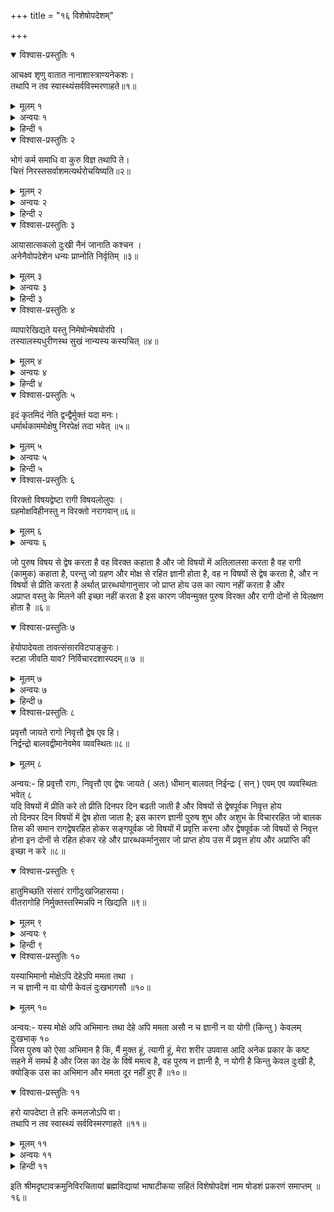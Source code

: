 +++
title = "१६ विशेषोपदेशम्"

+++
<details open><summary>विश्वास-प्रस्तुतिः १</summary>

आचक्ष्व शृणु वातात नानाशास्त्राण्यनेकशः।  
तथापि न तव स्वास्थ्यंसर्वविस्मरणाहते॥१॥
</details>

<details><summary>मूलम् १</summary>

आचक्ष्व शृणु वातात नानाशास्त्राण्यनेकशः।  
तथापि न तव स्वास्थ्यंसर्वविस्मरणाहते॥१॥
</details>  
  
<details><summary>अन्वयः १</summary>

हे तात ! नानाशास्त्राणि अनेकशः आचक्ष्व वा शृणु तथापि सर्वविस्मरणात् ऋते तव स्वास्थ्यम् न स्यात् ॥ १॥
</details>

<details><summary>हिन्दी १</summary>

तत्वज्ञान के उपदेश से जगत् को आत्मस्वरूप से देखना और तृष्णा का नाश करना ही मुक्ति कहाती है, यह विषय वर्णन करते हैं, हे शिष्य ! तू नाना प्रकार के शास्त्रों को अनेक बार अन्य पुरुषों के अर्थ उपदेश कर अथवा अनेक बार श्रवण कर परन्तु सब को भूले बिना अर्थात् सम्पूर्ण वस्तु के भेद का त्याग किये बिना स्वस्थता अर्थात मुक्ति कदापि नहीं होगी किन्तु सम्पूर्ण वस्तुओं में भेद दृष्टि का त्याग करने से ही मोक्ष होगा। तहां शिष्य शङ्का करता है कि, सुषुप्ति अवस्था के विषें किसी वस्तु का भी भान नहीं होता है इस कारण सुषुप्ति अवस्था में सम्पूर्ण प्राणियों का मोक्ष हो जाना चाहिये। इस शङ्का का गुरु समाधान करते हैं कि सुषुप्ति में सम्पूर्ण वस्तुओं का भान तो नहीं रहता है परन्तु एक अज्ञान का भान तो रहता है, इस कारण मोक्ष नहीं होता है और जीवन्मुक्त का तो अज्ञानसहित जगन्मात्र का ज्ञान नहीं रहता है, इस कारण उस का मुक्ति हुइहा समझना चाहिय॥१॥
</details>  
  
<details open><summary>विश्वास-प्रस्तुतिः २</summary>

भोगं कर्म समाधि वा कुरु विज्ञ तथापि ते।  
चित्तं निरस्तसर्वाशमत्यर्थरोचयिष्यति॥२॥
</details>

<details><summary>मूलम् २</summary>

भोगं कर्म समाधि वा कुरु विज्ञ तथापि ते।  
चित्तं निरस्तसर्वाशमत्यर्थरोचयिष्यति॥२॥
</details>  
  
<details><summary>अन्वयः २</summary>

हे विज्ञ ! ( त्वम् ) भोगम् कर्म वा समाधिम् कुरु तथापि ते चित्तम् अत्यर्थम् निरस्तसर्वाशम् रोचयिष्यति ॥२॥
</details>

<details><summary>हिन्दी २</summary>

हे शिष्य ! तू ज्ञानसम्पन्न होकर विषयभोग कर अथवा सकाम कर्म कर अथवा समाधि को कर तथापि सम्पूर्ण वस्तुओं के विस्मरण से सब प्रकार की आशा से रहित तेरा चित्त आत्मस्करूप के वि ही अधिक रुचि को उत्पन्न करेगा ॥२॥
</details>  
  
<details open><summary>विश्वास-प्रस्तुतिः ३</summary>

आयासात्सकलो दुःखी नैनं जानाति कश्चन ।  
अनेनैवोपदेशेन धन्यः प्राप्नोति निर्वृतिम् ॥३॥
</details>

<details><summary>मूलम् ३</summary>

आयासात्सकलो दुःखी नैनं जानाति कश्चन ।  
अनेनैवोपदेशेन धन्यः प्राप्नोति निर्वृतिम् ॥३॥
</details>  
  
<details><summary>अन्वयः ३</summary>

सकल: आयासात् दुःखी ( भवति ), ( परन्तु ) एनम् कश्चन न जानाति; अनेन उपदेशेन एव धन्यः निर्वृतिम् मामोति ॥ ३ ॥
</details>

<details><summary>हिन्दी ३</summary>

प्राणिमात्र विषय के परिश्रम से दुःखी होते हैं परन्तु कोई इस वार्ता को नहीं जानता। क्योङ्कि विषयानन्द के विषें निमग्न होता है, जो भाग्यवान् पुरुष होता है वह सद्गुरु से इस उपदेश को ग्रहण कर के परम सुख को प्राप्त होता है॥३॥
</details>  
  
<details open><summary>विश्वास-प्रस्तुतिः ४</summary>

व्यापारेखिद्यते यस्तु निमेषोन्मेषयोरपि ।  
तस्यालस्यधुरीणस्थ सुखं नान्यस्य कस्यचित् ॥४॥
</details>

<details><summary>मूलम् ४</summary>

व्यापारेखिद्यते यस्तु निमेषोन्मेषयोरपि ।  
तस्यालस्यधुरीणस्थ सुखं नान्यस्य कस्यचित् ॥४॥
</details>  
  
<details><summary>अन्वयः ४</summary>

यः तु निमेषोन्मेषयोः अपि व्यापारे खिद्यते आलस्यधुरीणस्य तस्य (एव) सुखम् (भवति), अन्यस्य कस्यचित् न॥४॥
</details>

<details><summary>हिन्दी ४</summary>

जो पुरुष नेत्रों के निमेष उन्मेष के व्यापार में अर्थात् नेत्रों के खोलनेमून्दनमें भी परिश्रम मानकर दुःखित होता है, इस परम आलसीको ही अर्थात् उस निष्क्रिय पुरुषको ही परम सुख मिलता है, अन्य किसीको ही नहीं॥४॥
</details>  
  
<details open><summary>विश्वास-प्रस्तुतिः ५</summary>

इदं कृतमिदं नेति द्वन्द्वैर्मुक्तं यदा मनः।  
धर्मार्थकाममोक्षेषु निरपेक्षं तदा भवेत् ॥५॥
</details>

<details><summary>मूलम् ५</summary>

इदं कृतमिदं नेति द्वन्द्वैर्मुक्तं यदा मनः।  
धर्मार्थकाममोक्षेषु निरपेक्षं तदा भवेत् ॥५॥
</details>  
  
<details><summary>अन्वयः ५</summary>

इदम् कृतम्, इदम् न ( कृतम् ), इति द्वन्दैः यदा मनः मुक्तम् ( भवति ) तदा धर्मार्थकाममोक्षेषु निरपेक्षम् भवेत् ॥ ५॥
</details>

<details><summary>हिन्दी ५</summary>

जिस के मन का द्वैतभाव नष्ट हो जाय अर्थात् यह कार्य करना चाहिये, यह नहीं करना चाहिये, यह विधिनिषेधरूपी इन्द्र जिस के मन से दूर हो जाय, वह पुरुष धर्म, अर्थ, काम और मोक्ष इन चारोम्में भी इच्छा न करे, क्योङ्कि वह पुरुष जीवन्मुक्त अवस्था को प्राप्त हो जाता है ॥५॥
</details>  
  
<details open><summary>विश्वास-प्रस्तुतिः ६</summary>

विरक्तो विषयद्वेष्टा रागी विषयलोलुपः ।  
ग्रहमोक्षविहीनस्तु न विरक्तो नरागवान्॥६॥
</details>

<details><summary>मूलम् ६</summary>

विरक्तो विषयद्वेष्टा रागी विषयलोलुपः ।  
ग्रहमोक्षविहीनस्तु न विरक्तो नरागवान्॥६॥
</details>  
  
<details><summary>अन्वयः ६</summary>

विरक्तः विषयद्वेष्टा ( भवति ), रागी विषयलोलुपः (भवति ) ग्रहमोक्षविहीनः तु न विरक्तः (भवति ) न रागवान ( भवति ) ॥ ६॥
</details>  
  
जो पुरुष विषय से द्वेष करता है वह विरक्त कहाता है और जो विषयों में अतिलालसा करता है वह रागी (कामुक) कहाता है, परन्तु जो ग्रहण और मोक्ष से रहित ज्ञानी होता है, वह न विषयों से द्वेष करता है, और न विषयों से प्रीति करता है अर्थात् प्रारब्धयोगानुसार जो प्राप्त होय उस का त्याग नहीं करता है और  
अप्राप्त वस्तु के मिलने की इच्छा नहीं करता है इस कारण जीवन्मुक्त पुरुष विरक्त और रागी दोनों से विलक्षण होता है ॥६॥  
  
<details open><summary>विश्वास-प्रस्तुतिः ७</summary>

हेयोपादेयता तावत्संसारविटपाङ्कुरः।  
स्टहा जीवति याव? निर्विचारदशास्पदम्॥ ७ ॥
</details>

<details><summary>मूलम् ७</summary>

हेयोपादेयता तावत्संसारविटपाङ्कुरः।  
स्टहा जीवति याव? निर्विचारदशास्पदम्॥ ७ ॥
</details>  
  
<details><summary>अन्वयः ७</summary>

निर्विचारदशास्पदम् स्पृहा यावत् जीवति तावत् वै हेयोपादेयता संसारविटपाङ्कुरः ( भवति ) ॥ ७ ॥
</details>

<details><summary>हिन्दी ७</summary>

तहां शङ्का होती है कि, ज्ञानियों के विषें तो त्याग और ग्रहण का व्यवहार देखने में आता है । तहां कहते हैं कि जिस समयपर्यन्त अज्ञानदशा के निवास करने का स्थानरूप इच्छा रहती है तिस समयपर्यन्त ही पुरुष का ग्रहण करना और त्यागनारूप संसाररूपी वृक्ष का अङ्कुर रहता है और ज्ञानियों का तो इच्छा न होने के कारण त्यागना और ग्रहण करना देखने मात्र होते हैं ॥७॥
</details>  
  
<details open><summary>विश्वास-प्रस्तुतिः ८</summary>

प्रवृत्तौ जायते रागो निवृत्तौ द्वेष एव हि।  
निर्द्वन्द्रो बालवद्वीमानेवमेव व्यवस्थितः॥८॥
</details>

<details><summary>मूलम् ८</summary>

प्रवृत्तौ जायते रागो निवृत्तौ द्वेष एव हि।  
निर्द्वन्द्रो बालवद्वीमानेवमेव व्यवस्थितः॥८॥
</details>  
  
अन्वय:- हि प्रवृत्तौ रागः, निवृत्तौ एव द्वेषः जायते ( अतः) धीमान् बालवत् निईन्द्रः ( सन् ) एवम् एव व्यवस्थितः भवेत् ८  
यदि विषयों में प्रीति करे तो प्रीति दिनपर दिन बढती जाती है और विषयों से द्वेषपूर्वक निवृत्त होय  
तो दिनपर दिन विषयों में द्वेष होता जाता है; इस कारण ज्ञानी पुरुष शुभ और अशुभ के विचाररहित जो बालक तिस की समान रागद्वेषरहित होकर सङ्गपूर्वक जो विषयों में प्रवृत्ति करना और द्वेषपूर्वक जो विषयों से निवृत्त होना इन दोनों से रहित होकर रहे और प्रारब्धकर्मानुसार जो प्राप्त होय उस में प्रवृत्त होय और अप्राप्ति की इच्छा न करे ॥८॥  
  
<details open><summary>विश्वास-प्रस्तुतिः ९</summary>

हातुमिच्छति संसारं रागीदुःखजिहासया।  
वीतरागोहि निर्मुक्तस्तस्मिन्नपि न खिद्यति ॥९॥
</details>

<details><summary>मूलम् ९</summary>

हातुमिच्छति संसारं रागीदुःखजिहासया।  
वीतरागोहि निर्मुक्तस्तस्मिन्नपि न खिद्यति ॥९॥
</details>  
  
<details><summary>अन्वयः ९</summary>

रागी दुःखजिहासया संसारम् हातुम् इच्छति; हि वीतरागः निर्मुक्तः ( सन् ) तस्मिन् अपि न खिद्यति ॥ ९ ॥
</details>

<details><summary>हिन्दी ९</summary>

जो विषयासक्त पुरुष है वह अत्यन्त दुःख भोगने के अनन्तर, दुःखों के दूर होने की इच्छा कर के संसार को त्याग करने की इच्छा करता है और जो वैराग्यवान् पुरुष है वह दुःखों से रहित हुआ संसार में रहकर भी खेद को नहीं प्राप्त होता है ॥९॥
</details>  
  
<details open><summary>विश्वास-प्रस्तुतिः १०</summary>

यस्याभिमानो मोक्षेऽपि देहेऽपि ममता तथा ।  
न च ज्ञानी न वा योगी केवलं दुःखभागसौ ॥१०॥
</details>

<details><summary>मूलम् १०</summary>

यस्याभिमानो मोक्षेऽपि देहेऽपि ममता तथा ।  
न च ज्ञानी न वा योगी केवलं दुःखभागसौ ॥१०॥
</details>  
  
अन्वय:- यस्य मोक्षे अपि अभिमानः तथा देहे अपि ममता असौ न च ज्ञानी न वा योगी (किन्तु ) केवलम् दुःखभाक् १०  
जिस पुरुष को ऐसा अभिमान है कि, मैं मुक्त हूं, त्यागी हूं, मेरा शरीर उपवास आदि अनेक प्रकार के कष्ट सहने में समर्थ है और जिस का देह के विषें ममत्व है, वह पुरुष न ज्ञानी है, न योगी है किन्तु केवल दुःखी है, क्योङ्कि उस का अभिमान और ममता दूर नहीं हुए हैं ॥१०॥  
  
<details open><summary>विश्वास-प्रस्तुतिः ११</summary>

हरो यापदेष्टा ते हरिः कमलजोऽपि वा।  
तथापि न तव स्वास्थ्यं सर्वविस्मरणाहते ॥११॥
</details>

<details><summary>मूलम् ११</summary>

हरो यापदेष्टा ते हरिः कमलजोऽपि वा।  
तथापि न तव स्वास्थ्यं सर्वविस्मरणाहते ॥११॥
</details>  
  
<details><summary>अन्वयः ११</summary>

यदि हरः वा हरिः (अथवा ) कमलजः अपि ते उपदेष्टा (स्यात) तथापि सर्वविस्मरणात् ऋते तव स्वास्थ्यम न स्यात् ॥ ११॥
</details>

<details><summary>हिन्दी ११</summary>

हे शिष्य ! साक्षात् सदाशिव तथा विष्णु भगवान् और ब्रह्माजी ये तीनों महासमर्थ भी तेरे को उपदेश करें, तौ भी सम्पूर्ण प्राकृत, अनित्य वस्तुओं की विस्मृति बिना तेरा चित्त शान्ति को प्राप्त नहीं होयगा और जीवन्मुक्तदशा का सुख प्राप्त नहीं होयगा ॥११॥
</details>  
  
इति श्रीमदृष्टावक्रमुनिविरचितायां ब्रह्मविद्यायां भाषाटीकया सहितं विशेषोपदेशं नाम षोडशं प्रकरणं समाप्तम् ॥ १६॥  
  
